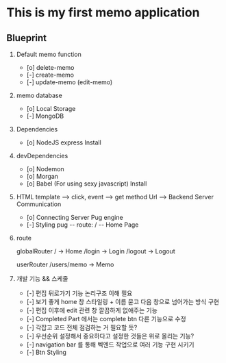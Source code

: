 # This is my first memo application

## Blueprint

1. Default memo function
    + [o] delete-memo
    + [-] create-memo
    + [-] update-memo (edit-memo)

2. memo database 
    + [o] Local Storage
    + [-] MongoDB

3. Dependencies
    + [o] NodeJS express Install

4. devDependencies
    + [o] Nodemon
    + [o] Morgan 
    + [o] Babel (For using sexy javascript) Install

5. HTML template --> click, event --> get method Url --> Backend Server Communication 
   + [o] Connecting Server Pug engine
   + [-] Styling pug -- route: / -- Home Page

6. route
   
   globalRouter
    / -> Home
    /login -> Login
    /logout -> Logout

    userRouter
    /users/memo -> Memo
    

7. 개발 기능 && 스케줄
   + [-] 편집 뒤로가기 기능 논리구조 이해 필요
   + [-] 보기 좋게 home 창 스타일링 + 이름 묻고 다음 창으로 넘어가는 방식 구현
   + [-] 편집 이후에 edit 관련 창 깔끔하게 없애주는 기능
   + [-] Completed Part 에서는 complete btn 다른 기능으로 수정
   + [-] 각잡고 코드 전체 점검하는 거 필요할 듯?
   + [-] 우선순위 설정해서 중요하다고 설정한 것들은 위로 올리는 기능?
   + [-] navigation bar 를 통해 벡엔드 작업으로 여러 기능 구현 시키기
   + [-] Btn Styling
